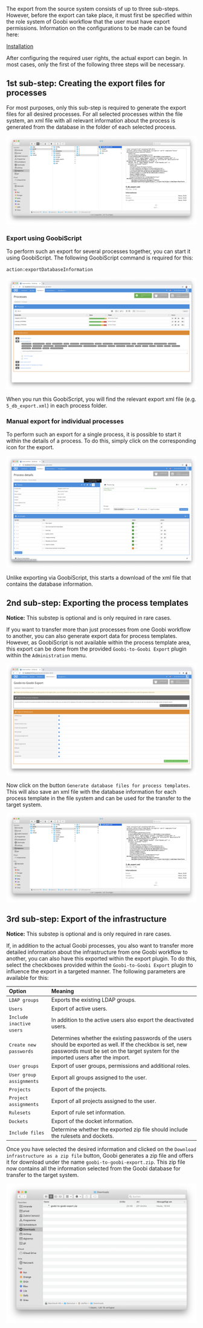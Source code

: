 The export from the source system consists of up to three sub-steps. However, before the export can take place, it must first be specified within the role system of Goobi workflow that the user must have export permissions. Information on the configurations to be made can be found here:

[Installation](goobi-plugin-administration-goobi2goobi-import_page_01_00_en.md)

After configuring the required user rights, the actual export can begin. In most cases, only the first of the following three steps will be necessary.

## 1st sub-step: Creating the export files for processes

For most purposes, only this sub-step is required to generate the export files for all desired processes. For all selected processes within the file system, an xml file with all relevant information about the process is generated from the database in the folder of each selected process.

![Exported xml file within a process folder](images/goobi-plugin-administration-goobi2goobi-import_screen_export_filesystem_processes.png)

### Export using GoobiScript

To perform such an export for several processes together, you can start it using GoobiScript. The following GoobiScript command is required for this:

```text
action:exportDatabaseInformation
```

![Calling the export using GoobiScript](images/goobi-plugin-administration-goobi2goobi-import_screen_export_goobiscript_en.png)

When you run this GoobiScript, you will find the relevant export xml file (e.g. `5_db_export.xml`) in each process folder.

### Manual export for individual processes

To perform such an export for a single process, it is possible to start it within the details of a process. To do this, simply click on the corresponding icon for the export.

![Operation details with the icon for exporting the data to a zip file](images/goobi-plugin-administration-goobi2goobi-import_screen_export_single_en.png)

Unlike exporting via GoobiScript, this starts a download of the xml file that contains the database information.

## 2nd sub-step: Exporting the process templates

**Notice:** This substep is optional and is only required in rare cases.

If you want to transfer more than just processes from one Goobi workflow to another, you can also generate export data for process templates. However, as GoobiScript is not available within the process template area, this export can be done from the provided `Goobi-to-Goobi Export` plugin within the `Administration` menu.

![User interface of the Goobi-to-Goobi Export plugin](images/goobi-plugin-administration-goobi2goobi-import_screen_export_en.png)

Now click on the button `Generate database files for process templates`. This will also save an xml file with the database information for each process template in the file system and can be used for the transfer to the target system.

![Exported xml file within the folder of a process template](images/goobi-plugin-administration-goobi2goobi-import_screen_export_filesystem_templates.png)

## 3rd sub-step: Export of the infrastructure

**Notice:** This substep is optional and is only required in rare cases.

If, in addition to the actual Goobi processes, you also want to transfer more detailed information about the infrastructure from one Goobi workflow to another, you can also have this exported within the export plugin. To do this, select the checkboxes provided within the `Goobi-to-Goobi Export` plugin to influence the export in a targeted manner. The following parameters are available for this:

| Option | Meaning |
| :--- | :--- |
| `LDAP groups` | Exports the existing LDAP groups. |
| `Users` | Export of active users. |
| `Include inactive users` | In addition to the active users also export the deactivated users. |
| `Create new passwords` | Determines whether the existing passwords of the users should be exported as well. If the checkbox is set, new passwords must be set on the target system for the imported users after the import. |
| `User groups` | Export of user groups, permissions and additional roles. |
| `User group assignments` | Export all groups assigned to the user. |
| `Projects` | Export of the projects. |
| `Project assignments` | Export of all projects assigned to the user. |
| `Rulesets` | Export of rule set information. |
| `Dockets` | Export of the docket information. |
| `Include files` | Determine whether the exported zip file should include the rulesets and dockets. |

Once you have selected the desired information and clicked on the `Download infrastructure as a zip file` button, Goobi generates a zip file and offers it for download under the name `goobi-to-goobi-export.zip`. This zip file now contains all the information selected from the Goobi database for transfer to the target system.

![Downloaded zip file with information about the infrastructure](images/goobi-plugin-administration-goobi2goobi-import_screen_export_filesystem_zip.png)